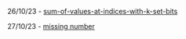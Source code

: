 26/10/23 -
[sum-of-values-at-indices-with-k-set-bits](https://leetcode.com/problems/sum-of-values-at-indices-with-k-set-bits)

27/10/23 -
[missing number](https://leetcode.com/problems/missing-number)
